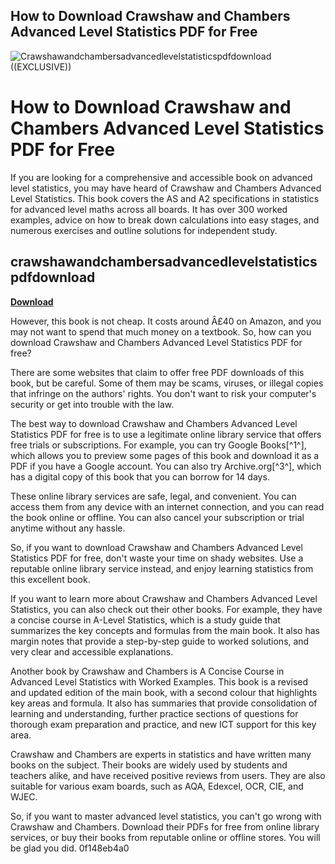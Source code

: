 ## How to Download Crawshaw and Chambers Advanced Level Statistics PDF for Free

 
![Crawshawandchambersadvancedlevelstatisticspdfdownload ((EXCLUSIVE))](https://i1.sndcdn.com/artworks-Uv2tPAmbX3je8jAv-WfaHfw-t500x500.jpg)

 
# How to Download Crawshaw and Chambers Advanced Level Statistics PDF for Free
  
If you are looking for a comprehensive and accessible book on advanced level statistics, you may have heard of Crawshaw and Chambers Advanced Level Statistics. This book covers the AS and A2 specifications in statistics for advanced level maths across all boards. It has over 300 worked examples, advice on how to break down calculations into easy stages, and numerous exercises and outline solutions for independent study.
 
## crawshawandchambersadvancedlevelstatisticspdfdownload


[**Download**](https://www.google.com/url?q=https%3A%2F%2Fssurll.com%2F2tK4Lp&sa=D&sntz=1&usg=AOvVaw3XtsrjSV3zLv7JvPxwUJUX)

  
However, this book is not cheap. It costs around Â£40 on Amazon, and you may not want to spend that much money on a textbook. So, how can you download Crawshaw and Chambers Advanced Level Statistics PDF for free?
  
There are some websites that claim to offer free PDF downloads of this book, but be careful. Some of them may be scams, viruses, or illegal copies that infringe on the authors' rights. You don't want to risk your computer's security or get into trouble with the law.
  
The best way to download Crawshaw and Chambers Advanced Level Statistics PDF for free is to use a legitimate online library service that offers free trials or subscriptions. For example, you can try Google Books[^1^], which allows you to preview some pages of this book and download it as a PDF if you have a Google account. You can also try Archive.org[^3^], which has a digital copy of this book that you can borrow for 14 days.
  
These online library services are safe, legal, and convenient. You can access them from any device with an internet connection, and you can read the book online or offline. You can also cancel your subscription or trial anytime without any hassle.
  
So, if you want to download Crawshaw and Chambers Advanced Level Statistics PDF for free, don't waste your time on shady websites. Use a reputable online library service instead, and enjoy learning statistics from this excellent book.
  
If you want to learn more about Crawshaw and Chambers Advanced Level Statistics, you can also check out their other books. For example, they have a concise course in A-Level Statistics, which is a study guide that summarizes the key concepts and formulas from the main book. It also has margin notes that provide a step-by-step guide to worked solutions, and very clear and accessible explanations.
  
Another book by Crawshaw and Chambers is A Concise Course in Advanced Level Statistics with Worked Examples. This book is a revised and updated edition of the main book, with a second colour that highlights key areas and formula. It also has summaries that provide consolidation of learning and understanding, further practice sections of questions for thorough exam preparation and practice, and new ICT support for this key area.
  
Crawshaw and Chambers are experts in statistics and have written many books on the subject. Their books are widely used by students and teachers alike, and have received positive reviews from users. They are also suitable for various exam boards, such as AQA, Edexcel, OCR, CIE, and WJEC.
  
So, if you want to master advanced level statistics, you can't go wrong with Crawshaw and Chambers. Download their PDFs for free from online library services, or buy their books from reputable online or offline stores. You will be glad you did.
 0f148eb4a0
